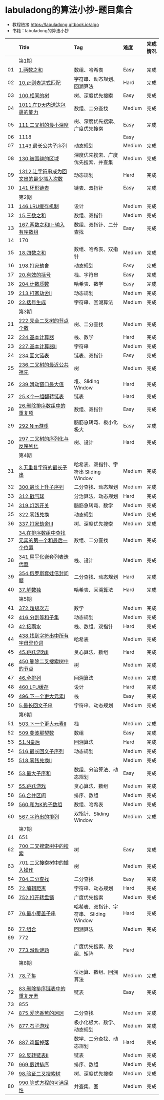 # labuladong的算法小抄-题目集合

- 教程链接 https://labuladong.gitbook.io/algo
- 书籍：labuladong的算法小抄

|    | Title                                                                                                             | Tag                         | 难度     | 完成情况 |
|:---|:------------------------------------------------------------------------------------------------------------------|:----------------------------|:-------|:-----|
|    | 第1期                                                                                                               |                             |        |      |
| 01 | [1.两数之和](https://leetcode.cn/problems/two-sum/)                                                                   | 数组、哈希表                      | Easy   | 完成   |
| 02 | [10.正则表达式匹配](https://leetcode.cn/problems/regular-expression-matching/)                                           | 字符串、动态规划、回溯算法               | Hard   | 完成   |
| 03 | [100.相同的树](https://leetcode.cn/problems/same-tree/)                                                               | 树、深度优先搜索                    | Easy   | 完成   |
| 04 | [1011.在D天内送达包裹的能力](https://leetcode.cn/problems/capacity-to-ship-packages-within-d-days/)                         | 数组、二分查找                     | Medium | 完成   |
| 05 | [111.二叉树的最小深度](https://leetcode.cn/problems/minimum-depth-of-binary-tree)                                         | 树、深度优先搜索、广度优先搜索             | Easy   | 完成   |
| 06 | 1118                                                                                                              |                             | Easy   |      |
| 07 | [1143.最长公共子序列](https://leetcode.cn/problems/longest-common-subsequence/)                                          | 动态规划                        | Medium | 完成   |
| 08 | [130.被围绕的区域](https://leetcode.cn/problems/surrounded-regions/)                                                    | 深度优先搜索、广度优先搜索、并查集           | Medium | 完成   |
| 09 | [1312.让字符串成为回文串的最少插入次数](https://leetcode.cn/problems/minimum-insertion-steps-to-make-a-string-palindrome/)        | 动态规划                        | Hard   | 完成   |
| 10 | [141.环形链表](https://leetcode.cn/problems/linked-list-cycle)                                                        | 链表、双指针                      | Easy   | 完成   |
|    | 第2期                                                                                                               |                             |        |      |
| 11 | [146.LRU缓存机制](https://leetcode.cn/problems/lru-cache/)                                                            | 设计                          | Medium | 完成   |
| 12 | [15.三数之和](https://leetcode.cn/problems/3sum/)                                                                     | 数组、双指针                      | Medium | 完成   |
| 13 | [167.两数之和II-输入有序数组](https://leetcode.cn/problems/two-sum-ii-input-array-is-sorted)                                | 数组、双指针、二分查找                 | Easy   | 完成   |
| 14 | 170                                                                                                               |                             |        |      |
| 15 | [18.四数之和](https://leetcode.cn/problems/4sum/)                                                                     | 数组、哈希表、双指针                  | Medium | 完成   |
| 16 | [198.打家劫舍](https://leetcode.cn/problems/house-robber)                                                             | 动态规划                        | Easy   | 完成   |
| 17 | [20.有效的括号](https://leetcode.cn/problems/valid-parentheses)                                                        | 栈、字符串                       | Easy   | 完成   |
| 18 | [ 204.计数质数](https://leetcode.cn/problems/count-primes/)                                                           | 哈希表、数学                      | Easy   | 完成   |
| 19 | [213.打家劫舍II](https://leetcode.cn/problems/house-robber-ii/)                                                       | 动态规划                        | Medium | 完成   |
| 20 | [22.括号生成](https://leetcode.cn/problems/generate-parentheses/)                                                     | 字符串、回溯算法                    | Medium | 完成   |
|    | 第3期                                                                                                               |                             |        |      |
| 21 | [222.完全二叉树的节点个数](https://leetcode.cn/problems/count-complete-tree-nodes/)                                         | 树、二分查找                      | Medium | 完成   |
| 22 | [224.基本计算器](https://leetcode.cn/problems/basic-calculator/)                                                       | 栈、数学                        | Hard   | 完成   |
| 23 | [227.基本计算器II](https://leetcode.cn/problems/basic-calculator-ii/)                                                  | 字符串                         | Medium | 完成   |
| 24 | [234.回文链表](https://leetcode.cn/problems/palindrome-linked-list/)                                                  | 链表、双指针                      | Easy   | 完成   |
| 25 | [236.二叉树的最近公共祖先](https://leetcode.cn/problems/lowest-common-ancestor-of-a-binary-tree/)                           | 树                           | Medium | 完成   |
| 26 | [239.滑动窗口最大值](https://leetcode.cn/problems/sliding-window-maximum/)                                               | 堆、Sliding Window            | Hard   | 完成   |
| 27 | [25.K个一组翻转链表](https://leetcode.cn/problems/reverse-nodes-in-k-group/)                                             | 链表                          | Hard   | 完成   |
| 28 | [26.删除排序数组中的重复项](https://leetcode.cn/problems/remove-duplicates-from-sorted-array)                                | 数组、双指针                      | Easy   | 完成   |
| 29 | [292.Nim游戏](https://leetcode.cn/problems/nim-game/)                                                               | 脑筋急转弯、极小化极大                 | Easy   | 完成   |
| 30 | [297.二叉树的序列化与反序列化](https://leetcode.cn/problems/serialize-and-deserialize-binary-tree/)                           | 树、设计                        | Hard   | 完成   |
|    | 第4期                                                                                                               |                             |        |      |
| 31 | [3.无重复字符的最长子串](https://leetcode.cn/problems/longest-substring-without-repeating-characters/)                      | 哈希表、双指针、字符串 Sliding Window  | Medium | 完成   |
| 32 | [300.最长上升子序列](https://leetcode.cn/problems/longest-increasing-subsequence/)                                       | 二分查找、动态规划                   | Medium | 完成   |
| 33 | [312.戳气球](https://leetcode.cn/problems/burst-balloons/)                                                           | 分治算法、动态规划                   | Hard   | 完成   |
| 34 | [319.灯泡开关](https://leetcode.cn/problems/bulb-switcher/)                                                           | 脑筋急转弯、数学                    | Medium | 完成   |
| 35 | [322.零钱兑换](https://leetcode.cn/problems/coin-change/)                                                             | 动态规划                        | Medium | 完成   |
| 36 | [337.打家劫舍III](https://leetcode.cn/problems/house-robber-iii/)                                                     | 树、深度优先搜索                    | Medium | 完成   |
| 37 | [34.在排序数组中查找元素的第一个和最后一个位置](https://leetcode.cn/problems/find-first-and-last-position-of-element-in-sorted-array/) | 数组、二分查找                     | Medium | 完成   |
| 38 | [341.扁平化嵌套列表迭代器](https://leetcode.cn/problems/flatten-nested-list-iterator/)                                      | 栈、设计                        | Medium | 完成   |
| 39 | [354.俄罗斯套娃信封问题](https://leetcode.cn/problems/russian-doll-envelopes/)                                             | 二分查找、动态规划                   | Hard   | 完成   |
| 40 | [37.解数独](https://leetcode.cn/problems/sudoku-solver/)                                                             | 哈希表、回溯算法                    | Hard   | 完成   |
|    | 第5期                                                                                                               |                             |        |      |
| 41 | [372.超级次方](https://leetcode.cn/problems/super-pow/)                                                               | 数学                          | Medium | 完成   |
| 42 | [416.分割等和子集](https://leetcode.cn/problems/partition-equal-subset-sum/)                                            | 动态规划                        | Medium | 完成   |
| 43 | [42.接雨水](https://leetcode.cn/problems/trapping-rain-water/)                                                       | 栈、数组、双指针                    | Hard   | 完成   |
| 44 | [438.找到字符串中所有字母异位词](https://leetcode.cn/problems/find-all-anagrams-in-a-string/)                                  | 哈希表                         | Medium | 完成   |
| 45 | [45.跳跃游戏II](https://leetcode.cn/problems/jump-game-ii/)                                                           | 贪心算法、数组                     | Hard   | 完成   |
| 46 | [450.删除二叉搜索树中的节点](https://leetcode.cn/problems/delete-node-in-a-bst/)                                             | 树                           | Medium | 完成   |
| 47 | [46.全排列](https://leetcode.cn/problems/permutations/)                                                              | 回溯算法                        | Medium | 完成   |
| 48 | [460.LFU缓存](https://leetcode.cn/problems/lfu-cache/)                                                              | 设计                          | Hard   | 完成   |
| 49 | [496.下一个更大元素I](https://leetcode.cn/problems/next-greater-element-i/)                                              | 栈                           | Easy   | 完成   |
| 50 | [5.最长回文子串](https://leetcode.cn/problems/longest-palindromic-substring/)                                           | 字符串、动态规划                    | Medium | 完成   |
|    | 第6期                                                                                                               |                             |        |      |
| 51 | [503.下一个更大元素II](https://leetcode.cn/problems/next-greater-element-ii/)                                            | 栈                           | Medium | 完成   |
| 52 | [509.斐波那契数](https://leetcode.cn/problems/fibonacci-number/)                                                       | 数组                          | Easy   | 完成   |
| 53 | [51.N皇后](https://leetcode.cn/problems/n-queens/)                                                                  | 回溯算法                        | Hard   | 完成   |
| 54 | [516.最长回文子序列](https://leetcode.cn/problems/longest-palindromic-subsequence/)                                      | 动态规划                        | Medium | 完成   |
| 55 | [518.零钱兑换II](https://leetcode.cn/problems/coin-change-2/)                                                         |                             | Medium | 完成   |
| 56 | [53.最大子序和](https://leetcode.cn/problems/maximum-subarray)                                                         | 数组、分治算法、动态规划                | Easy   | 完成   |
| 57 | [55.跳跃游戏](https://leetcode.cn/problems/jump-game/)                                                                | 贪心算法、数组                     | Medium | 完成   |
| 58 | [56.合并区间](https://leetcode.cn/problems/merge-intervals/)                                                          | 排序、数组                       | Medium | 完成   |
| 59 | [560.和为K的子数组](https://leetcode.cn/problems/subarray-sum-equals-k/)                                                | 数组、哈希表                      | Medium | 完成   |
| 60 | [567.字符串的排列](https://leetcode.cn/problems/permutation-in-string/)                                                 | 双指针、Sliding Window          | Medium | 完成   |
|    | 第7期                                                                                                               |                             |        |      |
| 61 | 651                                                                                                               |                             |        |      |
| 62 | [700.二叉搜索树中的搜索](https://leetcode.cn/problems/search-in-a-binary-search-tree/)                                     | 树                           | Easy   | 完成   |
| 63 | [701.二叉搜索树中的插入操作](https://leetcode.cn/problems/insert-into-a-binary-search-tree/)                                 | 树                           | Medium | 完成   |
| 64 | [704.二分查找](https://leetcode.cn/problems/binary-search/)                                                           | 二分查找                        | Easy   | 完成   |
| 65 | [72.编辑距离](https://leetcode.cn/problems/edit-distance/)                                                            | 字符串、动态规划                    | Hard   | 完成   |
| 66 | [752.打开转盘锁](https://leetcode.cn/problems/open-the-lock/)                                                          | 广度优先搜索                      | Medium | 完成   |
| 67 | [76.最小覆盖子串](https://leetcode.cn/problems/minimum-window-substring/)                                               | 哈希表、双指针、字符串、 Sliding Window | Hard   | 完成   |
| 68 | [77.组合](https://leetcode.cn/problems/combinations/)                                                               | 回溯算法                        | Medium | 完成   |
| 69 | 772                                                                                                               |                             |        |      |
| 70 | [773.滑动谜题](https://leetcode.cn/problems/sliding-puzzle/)                                                          | 广度优先搜索、数组、矩阵                | Hard   |      |
|    | 第8期                                                                                                               |                             |        |      |
| 71 | [78.子集](https://leetcode.cn/problems/subsets/)                                                                    | 位运算、数组、回溯算法                 | Medium | 完成   |
| 72 | [83.删除排序链表中的重复元素](https://leetcode.cn/problems/remove-duplicates-from-sorted-list)                                | 链表                          | Easy   | 完成   |
| 73 | 855                                                                                                               |                             |        |      |
| 74 | [875.爱吃香蕉的珂珂](https://leetcode.cn/problems/koko-eating-bananas/)                                                  | 二分查找                        | Medium | 完成   |
| 75 | [877.石子游戏](https://leetcode.cn/problems/stone-game/)                                                              | 极小化极大、数学、动态规划               | Medium | 完成   |
| 76 | [887.鸡蛋掉落](https://leetcode.cn/problems/super-egg-drop/)                                                          | 数学、二分查找、动态规划                | Hard   | 完成   |
| 77 | [92.反转链表II](https://leetcode.cn/problems/reverse-linked-list-ii/)                                                 | 链表                          | Medium | 完成   |
| 78 | [ 969.煎饼排序](https://leetcode.cn/problems/pancake-sorting/)                                                        | 排序、数组                       | Medium | 完成   |
| 79 | [98.验证二叉搜索树](https://leetcode.cn/problems/validate-binary-search-tree/)                                           | 树、深度优先搜索                    | Medium | 完成   |
| 80 | [990.等式方程的可满足性](https://leetcode.cn/problems/satisfiability-of-equality-equations/)                               | 并查集、图                       | Medium | 完成   |